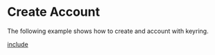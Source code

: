 # Create Account

The following example shows how to create and account with keyring.

[include](index.js)
